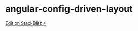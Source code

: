 # angular-config-driven-layout

[Edit on StackBlitz ⚡️](https://stackblitz.com/edit/angular-config-driven-layout)